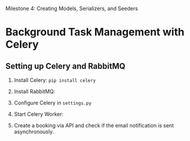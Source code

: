 Milestone 4: Creating Models, Serializers, and Seeders

# Background Task Management with Celery

## Setting up Celery and RabbitMQ

1. Install Celery: `pip install celery`
2. Install RabbitMQ:


3. Configure Celery in `settings.py`
4. Start Celery Worker:
5. Create a booking via API and check if the email notification is sent asynchronously.
